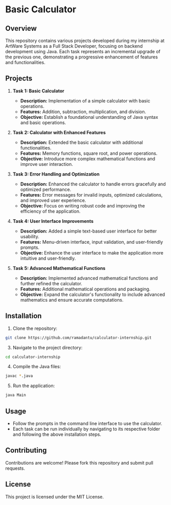 # Basic Calculator

## Overview

This repository contains various projects developed during my internship at ArtWare Systems as a Full Stack Developer, focusing on backend development using Java. Each task represents an incremental upgrade of the previous one, demonstrating a progressive enhancement of features and functionalities.

## Projects

1. **Task 1: Basic Calculator**
   - **Description:** Implementation of a simple calculator with basic operations.
   - **Features:** Addition, subtraction, multiplication, and division.
   - **Objective:** Establish a foundational understanding of Java syntax and basic operations.

2. **Task 2: Calculator with Enhanced Features**
   - **Description:** Extended the basic calculator with additional functionalities.
   - **Features:** Memory functions, square root, and power operations.
   - **Objective:** Introduce more complex mathematical functions and improve user interaction.

3. **Task 3: Error Handling and Optimization**
   - **Description:** Enhanced the calculator to handle errors gracefully and optimized performance.
   - **Features:** Error messages for invalid inputs, optimized calculations, and improved user experience.
   - **Objective:** Focus on writing robust code and improving the efficiency of the application.

4. **Task 4: User Interface Improvements**
   - **Description:** Added a simple text-based user interface for better usability.
   - **Features:** Menu-driven interface, input validation, and user-friendly prompts.
   - **Objective:** Enhance the user interface to make the application more intuitive and user-friendly.

5. **Task 5: Advanced Mathematical Functions**
   - **Description:** Implemented advanced mathematical functions and further refined the calculator.
   - **Features:** Additional mathematical operations and packaging.
   - **Objective:** Expand the calculator's functionality to include advanced mathematics and ensure accurate computations.

## Installation

1. Clone the repository:

```sh
git clone https://github.com/ramadantu/calculator-internship.git
```
   
3. Navigate to the project directory:

```sh
cd calculator-internship
```
    
4. Compile the Java files:

```sh
javac *.java
```
   
5. Run the application:

```sh
java Main
```

## Usage

- Follow the prompts in the command line interface to use the calculator.
- Each task can be run individually by navigating to its respective folder and following the above installation steps.

## Contributing

Contributions are welcome! Please fork this repository and submit pull requests.

## License

This project is licensed under the MIT License.
